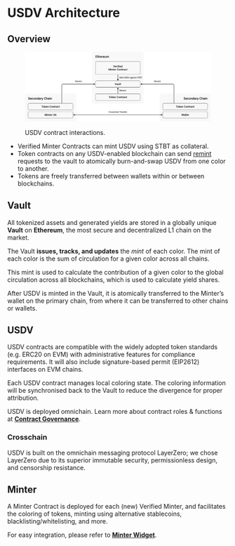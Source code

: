 # USDV Architecture

## Overview

<figure><img src="../.gitbook/assets/architecture.png" alt=""><figcaption><p>USDV contract interactions.</p></figcaption></figure>

* Verified Minter Contracts can mint USDV using STBT as collateral.
* Token contracts on any USDV-enabled blockchain can send [remint](remint.md) requests to the vault to atomically burn-and-swap USDV from one color to another.&#x20;
* Tokens are freely transferred between wallets within or between blockchains.

## Vault

All tokenized assets and generated yields are stored in a globally unique **Vault** on **Ethereum**, the most secure and decentralized L1 chain on the market.

The Vault **issues, tracks, and updates** the _mint_ of each color. The mint of each color is the sum of circulation for a given color across all chains.&#x20;

This mint is used to calculate the contribution of a given color to the global circulation across all blockchains, which is used to calculate yield shares.&#x20;

After USDV is minted in the Vault, it is atomically transferred to the Minter’s wallet on the primary chain, from where it can be transferred to other chains or wallets.

## USDV

USDV contracts are compatible with the widely adopted token standards (e.g. ERC20 on EVM) with administrative features for compliance requirements. It will also include signature-based permit (EIP2612) interfaces on EVM chains.&#x20;

Each USDV contract manages local coloring state. The coloring information will be synchronised back to the Vault to reduce the divergence for proper attribution.

USDV is deployed omnichain. Learn more about contract roles & functions at [**Contract Governance**](../technical-reference/contract-governance.md).

### Crosschain

USDV is built on the omnichain messaging protocol LayerZero; we chose LayerZero due to its superior immutable security, permissionless design, and censorship resistance.

## Minter

A Minter Contract is deployed for each (new) Verified Minter, and facilitates the coloring of tokens, minting using alternative stablecoins, blacklisting/whitelisting, and more.&#x20;

For easy integration, please refer to [**Minter Widget**](../app-integrations/minter-widget.md).
